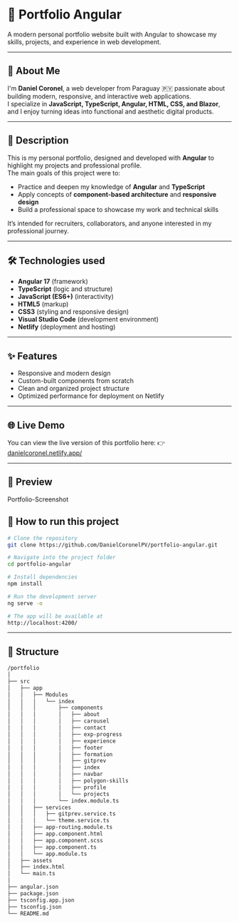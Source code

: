 
# 💼 Portfolio Angular

A modern personal portfolio website built with Angular to showcase my skills, projects, and experience in web development.  

---

## 📄 About Me
I'm **Daniel Coronel**, a web developer from Paraguay 🇵🇾 passionate about building modern, responsive, and interactive web applications.  
I specialize in **JavaScript, TypeScript, Angular, HTML, CSS, and Blazor**, and I enjoy turning ideas into functional and aesthetic digital products.  

---

## 📌 Description
This is my personal portfolio, designed and developed with **Angular** to highlight my projects and professional profile.  
The main goals of this project were to:  
- Practice and deepen my knowledge of **Angular** and **TypeScript**  
- Apply concepts of **component-based architecture** and **responsive design**  
- Build a professional space to showcase my work and technical skills  

It’s intended for recruiters, collaborators, and anyone interested in my professional journey.  

---

## 🛠 Technologies used
- **Angular 17** (framework)  
- **TypeScript** (logic and structure)  
- **JavaScript (ES6+)** (interactivity)  
- **HTML5** (markup)  
- **CSS3** (styling and responsive design)  
- **Visual Studio Code** (development environment)  
- **Netlify** (deployment and hosting)  

---

## ✨ Features
- Responsive and modern design  
- Custom-built components from scratch  
- Clean and organized project structure  
- Optimized performance for deployment on Netlify  

---

## 🌐 Live Demo
You can view the live version of this portfolio here:
👉 [danielcoronel.netlify.app/](https://danielcoronel.netlify.app/)

---

## 📸 Preview
Portfolio-Screenshot

## 🚀 How to run this project
```bash
# Clone the repository
git clone https://github.com/DanielCoronelPV/portfolio-angular.git

# Navigate into the project folder
cd portfolio-angular

# Install dependencies
npm install

# Run the development server
ng serve -o

# The app will be available at
http://localhost:4200/
```

---

## 📁 Structure
```bash
/portfolio
│
├── src
│   ├── app
│   │   ├── Modules
│   │   │   └── index
│   │   │       ├── components
│   │   │       │   ├── about
│   │   │       │   ├── carousel
│   │   │       │   ├── contact
│   │   │       │   ├── exp-progress
│   │   │       │   ├── experience
│   │   │       │   ├── footer
│   │   │       │   ├── formation
│   │   │       │   ├── gitprev
│   │   │       │   ├── index
│   │   │       │   ├── navbar
│   │   │       │   ├── polygon-skills
│   │   │       │   ├── profile
│   │   │       │   └── projects
│   │   │       └── index.module.ts
│   │   ├── services
│   │   │   ├── gitprev.service.ts
│   │   │   └── theme.service.ts
│   │   ├── app-routing.module.ts
│   │   ├── app.component.html
│   │   ├── app.component.scss
│   │   ├── app.component.ts
│   │   └── app.module.ts
│   ├── assets
│   ├── index.html
│   └── main.ts
│
├── angular.json
├── package.json
├── tsconfig.app.json
├── tsconfig.json
└── README.md
```
